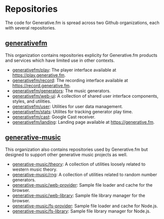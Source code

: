 # Repositories

The code for Generative.fm is spread across two Github organizations, each with several repositories.

## [generativefm](https://github.com/generativefm)

This organization contains repositories explicity for Generative.fm products and services which have limited use in other contexts.

- [generativefm/play](https://github.com/generativefm/play): The player interface available at https://play.generative.fm.
- [generativefm/record](https://github.com/generativefm/record): The recording interface available at https://record.generative.fm.
- [generativefm/generators](https://github.com/generativefm/generators): The music generators.
- [generativefm/web-ui](https://github.com/generativefm/web-ui): A collection of shared user interface components, styles, and utilities.
- [generativefm/user](https://github.com/generativefm/user): Utilities for user data management.
- [generativefm/stats](https://github.com/generativefm/stats): Utilites for tracking generator play time.
- [generativefm/cast](https://github.com/generativefm/cast): Google Cast receiver.
- [generativefm/landing](https://github.com/generativefm/landing): Landing page available at https://generative.fm.

## [generative-music](https://github.com/generative-music)

This organization also contains repositories used by Generative.fm but designed to support other generative music projects as well.

- [generative-music/theory](https://github.com/generative-music/theory): A collection of utilities loosely related to western music theory.
- [generative-music/rng](https://github.com/generative-music/rng): A collection of utilities related to random number generators.
- [generative-music/web-provider](https://github.com/generative-music/web-provider): Sample file loader and cache for the browser.
- [generative-music/web-library](https://github.com/generative-music/web-library): Sample file library manager for the browser.
- [generative-music/fs-provider](https://github.com/generative-music/fs-provider): Sample file loader and cache for Node.js.
- [generative-music/fs-library](https://github.com/generative-music/fs-library): Sample file library manager for Node.js.
